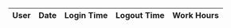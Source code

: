 | User | Date | Login Time | Logout Time | Work Hours |
|------|------|------------|-------------|------------|

